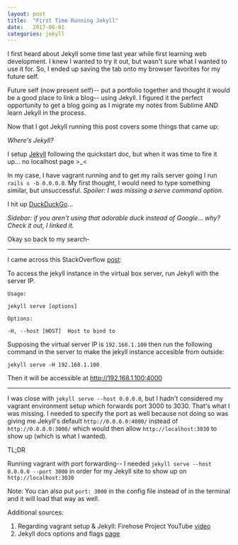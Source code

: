 ```yaml
---
layout: post
title:  "First Time Running Jekyll"
date:   2017-06-01
categories: jekyll
---
```


I first heard about Jekyll some time last year while first learning web development. I knew I wanted to try it out, but wasn't sure what I wanted to use it for. So, I ended up saving the tab onto my browser favorites for my future self.

Future self (now present self)-- put a portfolio together and thought it would be a good place to link a blog-- using Jekyll. I figured it the perfect opportunity to get a blog going as I migrate my notes from Sublime AND learn Jekyll in the process.

Now that I got Jekyll running this post covers some things that came up:

*Where's Jekyll?*

I setup [Jekyll](https://jekyllrb.com/docs/quickstart/) following the quickstart doc, but when it was time to fire it up... no localhost page >_<

In my case, I have vagrant running and to get my rails server going I run `rails s -b 0.0.0.0`. My first thought, I would need to type something similar, but unsuccessful. *Spoiler: I was missing a serve command option.*

I hit up [DuckDuckGo](https://duckduckgo.com/)...

*Sidebar: if you aren't using that adorable duck instead of Google... why? Check it out, I linked it.*

Okay so back to my search-

- - -  

I came across this StackOverflow [post](https://stackoverflow.com/questions/41619011/how-to-run-jekyll-on-a-virtual-box-server):

To access the jekyll instance in the virtual box server, run Jekyll with the server IP.
  ```
  Usage:

  jekyll serve [options]

  Options:

  -H, --host [HOST]  Host to bind to
  ```
Supposing the virtual server IP is `192.168.1.100` then run the following command in the server to make the jekyll instance accesible from outside:

`jekyll serve -H 192.168.1.100`

Then it will be accessible at http://192.168.1.100:4000

- - -  

I was close with `jekyll serve --host 0.0.0.0`, but I hadn't considered my vagrant environment setup which forwards port 3000 to 3030. That's what I was missing. I needed to specify the port as well because not doing so was giving me Jekyll's default `http://0.0.0.0:4000/` instead of `http://0.0.0.0:3000/` which would then allow `http://localhost:3030` to show up (which is what I wanted).


TL;DR

Running vagrant with port forwarding-- I needed `jekyll serve --host 0.0.0.0 --port 3000` in order for my Jekyll site to show up on `http://localhost:3030`


Note: You can also put `port: 3000` in the config file instead of in the terminal and it will load that way as well.

Additional sources:
1. Regarding vagrant setup & Jekyll: Firehose Project YouTube [video](https://www.youtube.com/watch?v=XoqQQe8Qq1k)
2. Jekyll docs options and flags [page](https://jekyllrb.com/docs/configuration/)
